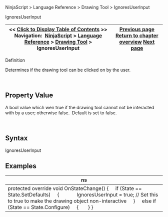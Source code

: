 ﻿


NinjaScript \> Language Reference \> Drawing Tool \> IgnoresUserInput






















IgnoresUserInput







| \<\< [Click to Display Table of Contents](ignoresuserinput.md) \>\> **Navigation:**     [NinjaScript](ninjascript-1.md) \> [Language Reference](language_reference_wip-1.md) \> [Drawing Tool](drawing_tools-1.md) \> IgnoresUserInput | [Previous page](ignoressnapping-1.md) [Return to chapter overview](drawing_tools-1.md) [Next page](isattachedtoninjascript-1.md) |
| --- | --- |











Definition  

Determines if the drawing tool can be clicked on by the user.


 


## Property Value


A bool value which wen true if the drawing tool cannot not be interacted with by a user; otherwise false.  Default is set to false.


 


## Syntax


IgnoresUserInput


## 


## Examples




| ns |
| --- |
| protected override void OnStateChange() {      if (State \=\= State.SetDefaults)      {               IgnoresUserInput \= true; // Set this to true to make the drawing object non\-interactive      }      else if (State \=\= State.Configure)      {        } } |










